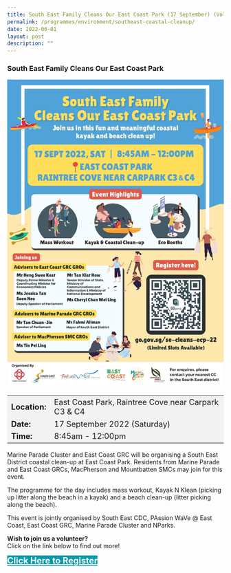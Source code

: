 ```yaml
---
title: South East Family Cleans Our East Coast Park (17 September) (Volunteering)
permalink: /programmes/environment/southeast-coastal-cleanup/
date: 2022-06-01
layout: post
description: ""
---
```

### South East Family Cleans Our East Coast Park ###

<img
src="/images/Programmes%20(August%202022)/K-CC Clean Up.jpg" style="width:600px; height:auto">


<table  style="font-size:130%; background-color:#f2f2f2">
	<tbody>
		<tr>
			 <td><b>Location:</b></td><td>East Coast Park, Raintree Cove near Carpark C3 & C4</td>
		</tr>
		<tr>
		 <td><b>Date:</b> </td><td>17 September 2022 (Saturday)</td>
		</tr>
		<tr>
			<td> <b>Time:</b> </td><td>8:45am - 12:00pm</td>
		</tr>
	</tbody>
</table>

Marine Parade Cluster and East Coast GRC will be organising a South East District coastal clean-up at East Coast Park. Residents from Marine Parade and East Coast GRCs, MacPherson and Mountbatten SMCs may join for this event.

The programme for the day includes mass workout, Kayak N Klean (picking up litter along the beach in a kayak) and a beach clean-up (litter picking along the beach).

This event is jointly organised by South East CDC, PAssion WaVe @ East Coast, East Coast GRC, Marine Parade Cluster and NParks.

<b>Wish to join us a volunteer?</b><br>
Click on the link below to find out more!
<div>
	<a href="https://www.go.gov.sg/se-cleans-ecp" style="font-size:20px; width:35%; height:60px; background-color:#0899AA; color:white" class="bp-button"><b>Click Here to Register</b></a>
</div>